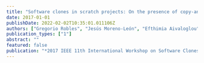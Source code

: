 ```yaml
---
title: "Software clones in scratch projects: On the presence of copy-and-paste in computational thinking learning"
date: 2017-01-01
publishDate: 2022-02-02T10:35:01.011106Z
authors: ["Gregorio Robles", "Jesús Moreno-León", "Efthimia Aivaloglou", "Felienne Hermans"]
publication_types: ["1"]
abstract: ""
featured: false
publication: "*2017 IEEE 11th International Workshop on Software Clones (IWSC)*"
---
```


